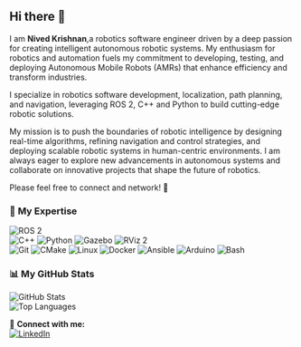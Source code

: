 ## Hi there 👋

I am **Nived Krishnan**,a robotics software engineer driven by a deep passion for creating intelligent autonomous robotic systems. My enthusiasm for robotics and automation fuels my commitment to developing, testing, and deploying Autonomous Mobile Robots (AMRs) that enhance efficiency and transform industries.

I specialize in robotics software development, localization, path planning, and navigation, leveraging ROS 2, C++ and Python to build cutting-edge robotic solutions. 

My mission is to push the boundaries of robotic intelligence by designing real-time algorithms, refining navigation and control strategies, and deploying scalable robotic systems in human-centric environments. I am always eager to explore new advancements in autonomous systems and collaborate on innovative projects that shape the future of robotics.

Please feel free to connect and network! 🚀

  

### 🚀 **My Expertise**  

![ROS 2](https://img.shields.io/badge/ROS%202-22314E?style=flat&logo=ros&logoColor=white)  
![C++](https://img.shields.io/badge/C++-00599C?style=flat&logo=c%2B%2B&logoColor=white)
![Python](https://img.shields.io/badge/Python-FFD43B?style=flat&logo=python&logoColor=blue)
![Gazebo](https://img.shields.io/badge/Gazebo-9DAFB0?style=flat&logo=Gazebo&logoColor=black)
![RViz 2](https://img.shields.io/badge/RViz%202-22314E?style=flat&logo=ros&logoColor=white)  
![Git](https://img.shields.io/badge/Git-F05032?style=flat&logo=git&logoColor=white)
![CMake](https://img.shields.io/badge/CMake-064F8C?style=flat&logo=cmake&logoColor=white)
![Linux](https://img.shields.io/badge/Linux-FCC624?style=flat&logo=linux&logoColor=black)
![Docker](https://img.shields.io/badge/Docker-2496ED?style=flat&logo=docker&logoColor=white)
![Ansible](https://img.shields.io/badge/Ansible-EE0000?style=flat&logo=ansible&logoColor=white)
![Arduino](https://img.shields.io/badge/Arduino-00979D?style=flat&logo=arduino&logoColor=white)
![Bash](https://img.shields.io/badge/Bash-4EAA25?style=flat&logo=gnu-bash&logoColor=white)


### 📊 **My GitHub Stats**  
![GitHub Stats](https://github-readme-stats.vercel.app/api?username=nivednivu1997&show_icons=true&theme=radical)  
![Top Languages](https://github-readme-stats.vercel.app/api/top-langs/?username=nivednivu1997&layout=compact&theme=radical)  

🔗 **Connect with me:**  
[![LinkedIn](https://img.shields.io/badge/LinkedIn-blue?style=flat&logo=linkedin)](https://www.linkedin.com/in/nived-krishnan1)  
